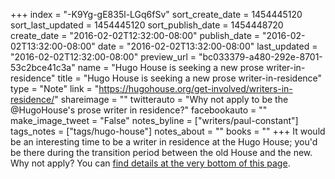 +++
index = "-K9Yg-gE835l-LGq6fSv"
sort_create_date = 1454445120
sort_last_updated = 1454445120
sort_publish_date = 1454448720
create_date = "2016-02-02T12:32:00-08:00"
publish_date = "2016-02-02T13:32:00-08:00"
date = "2016-02-02T13:32:00-08:00"
last_updated = "2016-02-02T12:32:00-08:00"
preview_url = "bc033379-a480-292e-8701-53c2bce41c3a"
name = "Hugo House is seeking a new prose writer-in-residence"
title = "Hugo House is seeking a new prose writer-in-residence"
type = "Note"
link = "https://hugohouse.org/get-involved/writers-in-residence/"
shareimage = ""
twitterauto = "Why not apply to be the @HugoHouse's prose writer in residence?"
facebookauto = ""
make_image_tweet = "False"
notes_byline = ["writers/paul-constant"]
tags_notes = ["tags/hugo-house"]
notes_about = ""
books = ""
+++
It would be an interesting time to be a writer in residence at the Hugo House; you'd be there during the transition period between the old House and the new. Why not apply? You can [find details at the very bottom of this page](https://hugohouse.org/get-involved/writers-in-residence/).